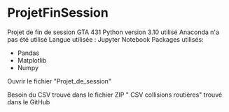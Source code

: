 # ProjetFinSession
Projet de fin de session GTA 431
Python version 3.10 utilisé
Anaconda n'a pas été utilisé
Langue utilisée : Jupyter Notebook
Packages utilisés:
- Pandas
- Matplotlib
- Numpy

Ouvrir le fichier "Projet_de_session"

Besoin du CSV trouvé dans le fichier ZIP " CSV collisions routières" trouvé dans le GitHub
